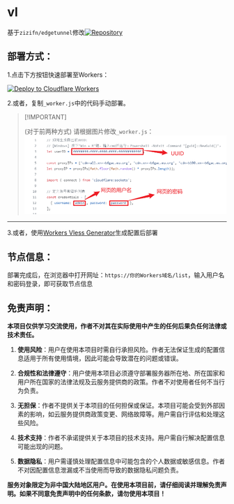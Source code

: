 # vl
基于`zizifn/edgetunnel`修改[![Repository](https://img.shields.io/badge/View%20on-GitHub-blue.svg)](https://github.com/zizifn/edgetunnel/blob/main/src/worker-vless.js)

## 部署方式：
1.点击下方按钮快速部署至Workers：

[![Deploy to Cloudflare Workers](https://deploy.workers.cloudflare.com/button)](https://deploy.workers.cloudflare.com/?url=https://github.com/linzjian666/vl.git)

2.或者，复制`_worker.js`中的代码手动部署。

> \[!IMPORTANT]
> 
> (对于前两种方式)
> 请根据图片修改`_worker.js`：
> <img alt="image" src="https://raw.githubusercontent.com/linzjian666/vl/main/imgs/1da1a845-87f8-4a9d-959f-2c392e3c05a6.png"> 

---
3.或者，使用[Workers Vless Generator](https://gen-vless.netlify.app)生成配置后部署

## 节点信息：

部署完成后，在浏览器中打开网址：`https://你的Workers域名/list`，输入用户名和密码登录，即可获取节点信息

## 免责声明：
**本项目仅供学习交流使用，作者不对其在实际使用中产生的任何后果负任何法律或技术责任。**

1. **使用风险**：用户在使用本项目时需自行承担风险。作者无法保证生成的配置信息适用于所有使用情境，因此可能会导致潜在的问题或错误。

2. **合规性和法律遵守**：用户使用本项目必须遵守部署服务器所在地、所在国家和用户所在国家的法律法规及云服务提供商的政策。作者不对使用者任何不当行为负责。

3. **无担保**：作者不提供关于本项目的任何担保或保证。本项目可能会受到外部因素的影响，如云服务提供商政策变更、网络故障等。用户需自行评估和处理这些风险。

4. **技术支持**：作者不承诺提供关于本项目的技术支持。用户需自行解决配置信息可能出现的问题。

5. **数据隐私**：用户需谨慎处理配置信息中可能包含的个人数据或敏感信息。作者不对因配置信息泄漏或不当使用而导致的数据隐私问题负责。

**服务对象限定为非中国大陆地区用户。在使用本项目前，请仔细阅读并理解免责声明。如果不同意免责声明中的任何条款，请勿使用本项目！**

